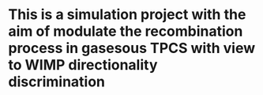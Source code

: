 # This is a simulation project with the aim of modulate the recombination process in gasesous TPCS with view to WIMP directionality discrimination
